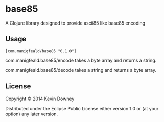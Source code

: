 # base85

A Clojure library designed to provide ascii85 like base85 encoding

## Usage

`[com.manigfeald/base85 "0.1.0"]`

com.manigfeald.base85/encode takes a byte array and returns a string.

com.manigfeald.base85/decode takes a string and returns a byte array.

## License

Copyright © 2014 Kevin Downey

Distributed under the Eclipse Public License either version 1.0 or (at
your option) any later version.
